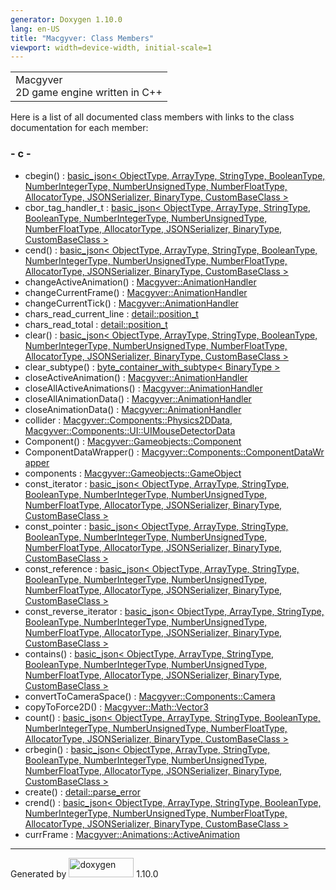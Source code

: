```yaml
---
generator: Doxygen 1.10.0
lang: en-US
title: "Macgyver: Class Members"
viewport: width=device-width, initial-scale=1
---
```


<div id="top">

<div id="titlearea">

<table data-cellspacing="0" data-cellpadding="0">
<colgroup>
<col style="width: 100%" />
</colgroup>
<tbody>
<tr id="projectrow" class="odd">
<td id="projectalign"><div id="projectname">
Macgyver
</div>
<div id="projectbrief">
2D game engine written in C++
</div></td>
</tr>
</tbody>
</table>

</div>

<div id="main-nav">

</div>

</div>

<div class="contents">

<div class="textblock">

Here is a list of all documented class members with links to the class
documentation for each member:

</div>

### <span id="index_c"></span>- c -

- cbegin() : <a href="classbasic__json.html#a9ab2ece6530b3b2be5b876f80c68dc78"
  class="el">basic_json&lt; ObjectType, ArrayType, StringType,
  BooleanType, NumberIntegerType, NumberUnsignedType, NumberFloatType,
  AllocatorType, JSONSerializer, BinaryType, CustomBaseClass &gt;</a>
- cbor_tag_handler_t : <a href="classbasic__json.html#a067b4f0e63e55055272fec0a26b5b991"
  class="el">basic_json&lt; ObjectType, ArrayType, StringType,
  BooleanType, NumberIntegerType, NumberUnsignedType, NumberFloatType,
  AllocatorType, JSONSerializer, BinaryType, CustomBaseClass &gt;</a>
- cend() : <a href="classbasic__json.html#a57c63700f006c54624eb2433ec6526b0"
  class="el">basic_json&lt; ObjectType, ArrayType, StringType,
  BooleanType, NumberIntegerType, NumberUnsignedType, NumberFloatType,
  AllocatorType, JSONSerializer, BinaryType, CustomBaseClass &gt;</a>
- changeActiveAnimation() : <a
  href="class_macgyver_1_1_animation_handler.html#a3ee78800ee93904ea16578a0612f4595"
  class="el">Macgyver::AnimationHandler</a>
- changeCurrentFrame() : <a
  href="class_macgyver_1_1_animation_handler.html#a6e0a7159f7873c00466f7c7f1f381e77"
  class="el">Macgyver::AnimationHandler</a>
- changeCurrentTick() : <a
  href="class_macgyver_1_1_animation_handler.html#a9474aafdf72a30bbc1d0172b1c68d386"
  class="el">Macgyver::AnimationHandler</a>
- chars_read_current_line : <a
  href="structdetail_1_1position__t.html#a6548d584bd03d1d47bfcd7cf8b1fb0c6"
  class="el">detail::position_t</a>
- chars_read_total : <a
  href="structdetail_1_1position__t.html#ac4d220d61ce61eeffbea40985727a3b0"
  class="el">detail::position_t</a>
- clear() : <a href="classbasic__json.html#ad8cb21b66e4a4de652828345d51a8fc1"
  class="el">basic_json&lt; ObjectType, ArrayType, StringType,
  BooleanType, NumberIntegerType, NumberUnsignedType, NumberFloatType,
  AllocatorType, JSONSerializer, BinaryType, CustomBaseClass &gt;</a>
- clear_subtype() : <a
  href="classbyte__container__with__subtype.html#ad18f6a7557a2bfce28f1ed8d4d10607c"
  class="el">byte_container_with_subtype&lt; BinaryType &gt;</a>
- closeActiveAnimation() : <a
  href="class_macgyver_1_1_animation_handler.html#a3ff3c3c57c83894f8371661c66c89879"
  class="el">Macgyver::AnimationHandler</a>
- closeAllActiveAnimations() : <a
  href="class_macgyver_1_1_animation_handler.html#a0de546eeaafb90223fda419f6c904cb9"
  class="el">Macgyver::AnimationHandler</a>
- closeAllAnimationData() : <a
  href="class_macgyver_1_1_animation_handler.html#aa14ef2174adb148bf4981d02909ff7c9"
  class="el">Macgyver::AnimationHandler</a>
- closeAnimationData() : <a
  href="class_macgyver_1_1_animation_handler.html#a3069e1496b3c52a26b5ea9c47188035b"
  class="el">Macgyver::AnimationHandler</a>
- collider : <a
  href="struct_macgyver_1_1_components_1_1_physics2_d_data.html#ae6e4918f30db963822a3c5ab42ea0098"
  class="el">Macgyver::Components::Physics2DData</a>, <a
  href="struct_macgyver_1_1_components_1_1_u_i_1_1_u_i_mouse_detector_data.html#a9481c3eac3a136dd9ba539c33d4e6d7a"
  class="el">Macgyver::Components::UI::UIMouseDetectorData</a>
- Component() : <a
  href="class_macgyver_1_1_gameobjects_1_1_component.html#afcb07412715f07063168cc40f1a213c8"
  class="el">Macgyver::Gameobjects::Component</a>
- ComponentDataWrapper() : <a
  href="struct_macgyver_1_1_components_1_1_component_data_wrapper.html#a47ae3cfe3aeb685ff1cf1ba41621a580"
  class="el">Macgyver::Components::ComponentDataWrapper</a>
- components : <a
  href="class_macgyver_1_1_gameobjects_1_1_game_object.html#a526e591b65196a1af90d294db7306c39"
  class="el">Macgyver::Gameobjects::GameObject</a>
- const_iterator : <a href="classbasic__json.html#a1f5af3d9d06d43b91fefe1767794b1e8"
  class="el">basic_json&lt; ObjectType, ArrayType, StringType,
  BooleanType, NumberIntegerType, NumberUnsignedType, NumberFloatType,
  AllocatorType, JSONSerializer, BinaryType, CustomBaseClass &gt;</a>
- const_pointer : <a href="classbasic__json.html#a2862fa42527f5c14d9f737411e0facd4"
  class="el">basic_json&lt; ObjectType, ArrayType, StringType,
  BooleanType, NumberIntegerType, NumberUnsignedType, NumberFloatType,
  AllocatorType, JSONSerializer, BinaryType, CustomBaseClass &gt;</a>
- const_reference : <a href="classbasic__json.html#a31370bb451b78198d42c86dd31955deb"
  class="el">basic_json&lt; ObjectType, ArrayType, StringType,
  BooleanType, NumberIntegerType, NumberUnsignedType, NumberFloatType,
  AllocatorType, JSONSerializer, BinaryType, CustomBaseClass &gt;</a>
- const_reverse_iterator : <a href="classbasic__json.html#a240f61567d8acffe831532f4f9b379cb"
  class="el">basic_json&lt; ObjectType, ArrayType, StringType,
  BooleanType, NumberIntegerType, NumberUnsignedType, NumberFloatType,
  AllocatorType, JSONSerializer, BinaryType, CustomBaseClass &gt;</a>
- contains() : <a href="classbasic__json.html#afd5ea67fe1a4778be5189423e2545d7a"
  class="el">basic_json&lt; ObjectType, ArrayType, StringType,
  BooleanType, NumberIntegerType, NumberUnsignedType, NumberFloatType,
  AllocatorType, JSONSerializer, BinaryType, CustomBaseClass &gt;</a>
- convertToCameraSpace() : <a
  href="struct_macgyver_1_1_components_1_1_camera.html#a92caf7b2cbd7b0cf8087d5e58d03d3b8"
  class="el">Macgyver::Components::Camera</a>
- copyToForce2D() : <a
  href="class_macgyver_1_1_math_1_1_vector3.html#a279e0d8f02439f19d6d75af18650f7a3"
  class="el">Macgyver::Math::Vector3</a>
- count() : <a href="classbasic__json.html#ad1e1eff03a320299e6a8639a7579ca46"
  class="el">basic_json&lt; ObjectType, ArrayType, StringType,
  BooleanType, NumberIntegerType, NumberUnsignedType, NumberFloatType,
  AllocatorType, JSONSerializer, BinaryType, CustomBaseClass &gt;</a>
- crbegin() : <a href="classbasic__json.html#acdde2a6628e43b3e3f7f27c6af6998f8"
  class="el">basic_json&lt; ObjectType, ArrayType, StringType,
  BooleanType, NumberIntegerType, NumberUnsignedType, NumberFloatType,
  AllocatorType, JSONSerializer, BinaryType, CustomBaseClass &gt;</a>
- create() : <a
  href="classdetail_1_1parse__error.html#a07046ea9f33d28f120af188ed674d6df"
  class="el">detail::parse_error</a>
- crend() : <a href="classbasic__json.html#aa52cc6cc0de1e81d9cc21f9c48feb588"
  class="el">basic_json&lt; ObjectType, ArrayType, StringType,
  BooleanType, NumberIntegerType, NumberUnsignedType, NumberFloatType,
  AllocatorType, JSONSerializer, BinaryType, CustomBaseClass &gt;</a>
- currFrame : <a
  href="struct_macgyver_1_1_animations_1_1_active_animation.html#ae0842eecd0834fa3fa698fab31990fcc"
  class="el">Macgyver::Animations::ActiveAnimation</a>

</div>

------------------------------------------------------------------------

<span class="small">Generated
by [<img src="doxygen.svg" class="footer" width="104" height="31"
alt="doxygen" />](https://www.doxygen.org/index.html) 1.10.0</span>
